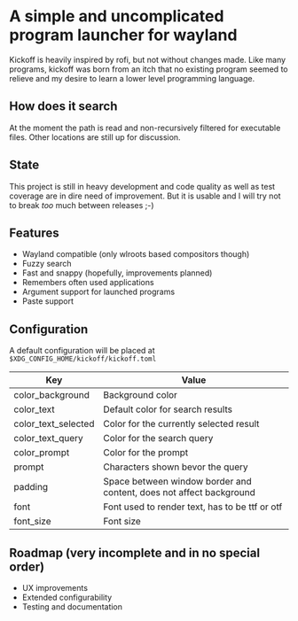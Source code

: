 # A simple and uncomplicated program launcher for wayland

Kickoff is heavily inspired by rofi, but not without changes made.
Like many programs, kickoff was born from an itch that no existing program seemed to relieve and my desire to learn a lower level programming language.

## How does it search
At the moment the path is read and non-recursively filtered for executable files. Other locations are still up for discussion.

## State
This project is still in heavy development and code quality as well as test coverage are in dire need of improvement. But it is usable and I will try not to break *too* much between releases ;-)

## Features
* Wayland compatible (only wlroots based compositors though)
* Fuzzy search
* Fast and snappy (hopefully, improvements planned)
* Remembers often used applications
* Argument support for launched programs
* Paste support

## Configuration
A default configuration will be placed at `$XDG_CONFIG_HOME/kickoff/kickoff.toml`

| Key | Value |
| --- | --- |
| color_background | Background color |
| color_text | Default color for search results |
| color_text_selected | Color for the currently selected result |
| color_text_query | Color for the search query |
| color_prompt | Color for the prompt |
| prompt | Characters shown bevor the query |
| padding | Space between window border and content, does not affect background |
| font | Font used to render text, has to be ttf or otf |
| font_size | Font size |


## Roadmap (very incomplete and in no special order)
* UX improvements
* Extended configurability
* Testing and documentation
